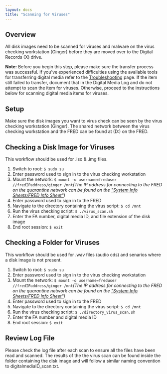 ```yaml
---
layout: docs
title: "Scanning for Viruses"
---
```


## Overview

All disk images need to be scanned for viruses and malware on the virus checking workstation (Ginger) before they are moved over to the Digital Records (X) drive.

**Note:** Before you begin this step, please make sure the transfer process was successful. If you've experienced difficulties using the available tools for transferring digital media refer to the [Troubleshooting](troubleshooting) page. If the item still failed to transfer, document that in the Digital Media Log and do not attempt to scan the item for viruses. Otherwise, proceed to the instructions below for scanning digital media items for viruses.

## Setup

Make sure the disk images you want to virus check can be seen by the virus checking workstation (Ginger). The shared network between the virus checking workstation and the FRED can be found at (D:) on the FRED.

## Checking a Disk Image for Viruses
This workflow should be used for .iso & .img files.

1. Switch to root: `$ sudo su`
2. Enter password used to sign in to the virus checking workstation
3. Mount the network: `$ mount -o username=freduser //fredIPaddress/ginger /mnt`_(The IP address for connecting to the FRED on the quarantine network can be found on the ["System Info Sheets/FRED Info Sheet"](/info-sheets/fred-info-sheet))_
4. Enter password used to sign in to the FRED
5. Navigate to the directory containing the virus script: `$ cd /mnt`
6. Run the virus checking script: `$ ./virus_scan.sh`
7. Enter the FA number, digital media ID, and file extension of the disk image
8. End root session: `$ exit`

## Checking a Folder for Viruses

This workflow should be used for .wav files (audio cds) and senarios where a disk image is not present.

1. Switch to root: `$ sudo su`
2. Enter password used to sign in to the virus checking workstation
3. Mount the network: `$ mount -o username=freduser //fredIPaddress/ginger /mnt`_(The IP address for connecting to the FRED on the quarantine network can be found on the ["System Info Sheets/FRED Info Sheet"](/info-sheets/fred-info-sheet))_
4. Enter password used to sign in to the FRED
5. Navigate to the directory containing the virus script: `$ cd /mnt`
6. Run the virus checking script: `$ ./directory_virus_scan.sh`
7. Enter the FA number and digital media ID
8. End root session: `$ exit`

## Review Log File
Please check the log file after each scan to ensure all the files have been read and scanned. The results of the the virus scan can be found inside the folder containing the disk image and will follow a similar naming convention to digitalmediaID_scan.txt.
